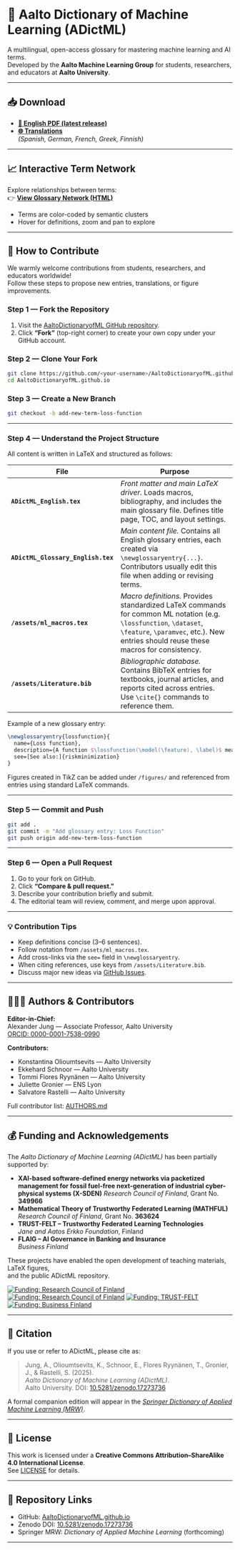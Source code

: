 # 📘 Aalto Dictionary of Machine Learning (ADictML)

A multilingual, open-access glossary for mastering machine learning and AI terms.  
Developed by the **Aalto Machine Learning Group** for students, researchers, and educators at **Aalto University**.

---

## 📥 Download

- **[📘 English PDF (latest release)](./ADictML_English.pdf)**
- **[🌐 Translations](https://github.com/AaltoDictionaryofML/AaltoDictionaryofML.github.io/tree/main/translations/)**  
  *(Spanish, German, French, Greek, Finnish)*

--- 

## 📈 Interactive Term Network

Explore relationships between terms:  
👉 [**View Glossary Network (HTML)**](./assets/glossary_network.html)

- Terms are color-coded by semantic clusters  
- Hover for definitions, zoom and pan to explore  

--- 

## 🧩 How to Contribute

We warmly welcome contributions from students, researchers, and educators worldwide!  
Follow these steps to propose new entries, translations, or figure improvements.

### **Step 1 — Fork the Repository**
1. Visit the [AaltoDictionaryofML GitHub repository](https://github.com/AaltoDictionaryofML/AaltoDictionaryofML.github.io).  
2. Click **“Fork”** (top-right corner) to create your own copy under your GitHub account.

### **Step 2 — Clone Your Fork**
```bash
git clone https://github.com/<your-username>/AaltoDictionaryofML.github.io.git
cd AaltoDictionaryofML.github.io
```

### **Step 3 — Create a New Branch**
```bash
git checkout -b add-new-term-loss-function
```

---

### **Step 4 — Understand the Project Structure**

All content is written in LaTeX and structured as follows:

| File | Purpose |
|------|----------|
| **`ADictML_English.tex`** | *Front matter and main LaTeX driver.* Loads macros, bibliography, and includes the main glossary file. Defines title page, TOC, and layout settings. |
| **`ADictML_Glossary_English.tex`** | *Main content file.* Contains all English glossary entries, each created via `\newglossaryentry{...}`. Contributors usually edit this file when adding or revising terms. |
| **`/assets/ml_macros.tex`** | *Macro definitions.* Provides standardized LaTeX commands for common ML notation (e.g. `\lossfunction`, `\dataset`, `\feature`, `\paramvec`, etc.). New entries should reuse these macros for consistency. |
| **`/assets/Literature.bib`** | *Bibliographic database.* Contains BibTeX entries for textbooks, journal articles, and reports cited across entries. Use `\cite{}` commands to reference them. |

Example of a new glossary entry:
```latex
\newglossaryentry{lossfunction}{
  name={Loss function},
  description={A function $\lossfunction(\model(\feature), \label)$ measuring model performance by comparing predictions to true labels. Common examples include the squared error and cross-entropy loss.},
  see=[See also:]{riskminimization}
}
```

Figures created in TikZ can be added under `/figures/` and referenced from entries using standard LaTeX commands.

---

### **Step 5 — Commit and Push**
```bash
git add .
git commit -m "Add glossary entry: Loss Function"
git push origin add-new-term-loss-function
```

---

### **Step 6 — Open a Pull Request**
1. Go to your fork on GitHub.  
2. Click **“Compare & pull request.”**  
3. Describe your contribution briefly and submit.  
4. The editorial team will review, comment, and merge upon approval.

---

### 💡 Contribution Tips

- Keep definitions concise (3–6 sentences).  
- Follow notation from `/assets/ml_macros.tex`.  
- Add cross-links via the `see=` field in `\newglossaryentry`.  
- When citing references, use keys from `/assets/Literature.bib`.  
- Discuss major new ideas via [GitHub Issues](https://github.com/AaltoDictionaryofML/AaltoDictionaryofML.github.io/issues).

---

## 🧑‍🤝‍🧑 Authors & Contributors

**Editor-in-Chief:**  
Alexander Jung — Associate Professor, Aalto University  
[ORCID: 0000-0001-7538-0990](https://orcid.org/0000-0001-7538-0990)

**Contributors:**
- Konstantina Olioumtsevits — Aalto University  
- Ekkehard Schnoor — Aalto University  
- Tommi Flores Ryynänen — Aalto University  
- Juliette Gronier — ENS Lyon  
- Salvatore Rastelli — Aalto University  

Full contributor list: [AUTHORS.md](./AUTHORS.md)

---

## 💰 Funding and Acknowledgements

The *Aalto Dictionary of Machine Learning (ADictML)* has been partially supported by:

- **XAI-based software-defined energy networks via packetized management for fossil fuel-free next-generation of industrial cyber-physical systems (X-SDEN)**
  *Research Council of Finland*, Grant No. **349966**
- **Mathematical Theory of Trustworthy Federated Learning (MATHFUL)**  
  *Research Council of Finland*, Grant No. **363624**
- **TRUST-FELT – Trustworthy Federated Learning Technologies**  
  *Jane and Aatos Erkko Foundation*, Finland  
- **FLAIG – AI Governance in Banking and Insurance**  
  *Business Finland*  

These projects have enabled the open development of teaching materials, LaTeX figures,  
and the public ADictML repository.  

[![Funding: Research Council of Finland](https://img.shields.io/badge/Funding-RCoF_349966-blue)](#)
[![Funding: Research Council of Finland](https://img.shields.io/badge/Funding-RCoF_363624-blue)](#)
[![Funding: TRUST-FELT](https://img.shields.io/badge/Funding-JAEF_TRUST--FELT-lightgrey)](#)
[![Funding: Business Finland](https://img.shields.io/badge/Funding-BF_FLAIG-orange)](#)

---

## 📌 Citation

If you use or refer to ADictML, please cite as:

> Jung, A., Olioumtsevits, K., Schnoor, E., Flores Ryynänen, T., Gronier, J., & Rastelli, S. (2025).  
> *Aalto Dictionary of Machine Learning (ADictML)*.  
> Aalto University. DOI: [10.5281/zenodo.17273736](https://doi.org/10.5281/zenodo.17273736)

A formal companion edition will appear in the [*Springer Dictionary of Applied Machine Learning (MRW)*](https://books.google.fi/books/about/Dictionary_of_Applied_Machine_Learning.html?id=JLGT0QEACAAJ&redir_esc=y).

---

## 🧾 License

This work is licensed under a **Creative Commons Attribution–ShareAlike 4.0 International License**.  
See [LICENSE](./LICENSE) for details.

---

## 🧭 Repository Links

- GitHub: [AaltoDictionaryofML.github.io](https://github.com/AaltoDictionaryofML/AaltoDictionaryofML.github.io)  
- Zenodo DOI: [10.5281/zenodo.17273736](https://doi.org/10.5281/zenodo.17273736)  
- Springer MRW: *Dictionary of Applied Machine Learning* (forthcoming)

---